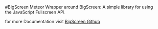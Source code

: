 #BigScreen
Meteor Wrapper around BigScreen: A simple library for using the JavaScript Fullscreen API.

for more Documentation visit [BigScreen Github](https://github.com/bdougherty/BigScreen)